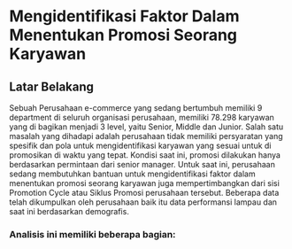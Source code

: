 # Mengidentifikasi Faktor Dalam Menentukan Promosi Seorang Karyawan
## Latar Belakang 
Sebuah Perusahaan e-commerce yang sedang bertumbuh
memiliki 9 department di seluruh organisasi perusahaan, memiliki
78.298 karyawan yang di bagikan menjadi 3 level, yaitu Senior,
Middle dan Junior. Salah satu masalah yang dihadapi adalah
perusahaan tidak memiliki persyaratan yang spesifik dan pola
untuk mengidentifikasi karyawan yang sesuai untuk di promosikan
di waktu yang tepat. Kondisi saat ini, promosi dilakukan hanya
berdasarkan permintaan dari senior manager.
Untuk saat ini, perusahaan sedang membutuhkan bantuan
untuk mengidentifikasi faktor dalam menentukan promosi
seorang karyawan juga mempertimbangkan dari sisi Promotion
Cycle atau Siklus Promosi perusahaan tersebut. Beberapa data
telah dikumpulkan oleh perusahaan baik itu data performansi
lampau dan saat ini berdasarkan demografis.

### Analisis ini memiliki beberapa bagian:



